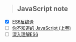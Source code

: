 > ## JavaScript note

* [x] [ES6反编译](./ES6反编译)
* [ ] [你不知道的 JavaScript (上卷)](./你不知道的JavaScript(上卷))
* [ ] [深入理解ES6](./深入理解ES6)